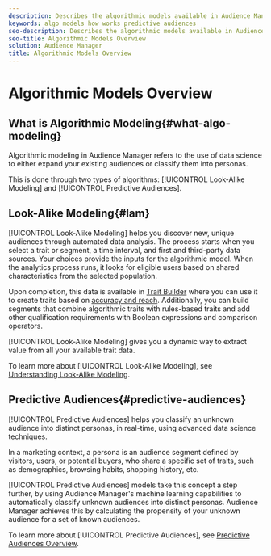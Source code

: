 ```yaml
---
description: Describes the algorithmic models available in Audience Manager.
keywords: algo models how works predictive audiences
seo-description: Describes the algorithmic models available in Audience Manager.
seo-title: Algorithmic Models Overview
solution: Audience Manager
title: Algorithmic Models Overview
---
```


# Algorithmic Models Overview

## What is Algorithmic Modeling{#what-algo-modeling}

Algorithmic modeling in Audience Manager refers to the use of data science to either expand your existing audiences or classify them into personas.

This is done through two types of algorithms: [!UICONTROL Look-Alike Modeling] and [!UICONTROL Predictive Audiences].

## Look-Alike Modeling{#lam}

[!UICONTROL Look-Alike Modeling] helps you discover new, unique audiences through automated data analysis. The process starts when you select a trait or segment, a time interval, and first and third-party data sources. Your choices provide the inputs for the algorithmic model. When the analytics process runs, it looks for eligible users based on shared characteristics from the selected population.

Upon completion, this data is available in [Trait Builder](../../features/traits/about-trait-builder.md) where you can use it to create traits based on [accuracy and reach](../../features/traits/trait-accuracy-reach.md). Additionally, you can build segments that combine algorithmic traits with rules-based traits and add other qualification requirements with Boolean expressions and comparison operators.

[!UICONTROL Look-Alike Modeling] gives you a dynamic way to extract value from all your available trait data.

To learn more about [!UICONTROL Look-Alike Modeling], see [Understanding Look-Alike Modeling](understanding-models.md).

## Predictive Audiences{#predictive-audiences}

[!UICONTROL Predictive Audiences] helps you classify an unknown audience into distinct personas, in real-time, using advanced data science techniques.

In a marketing context, a persona is an audience segment defined by visitors, users, or potential buyers, who share a specific set of traits, such as demographics, browsing habits, shopping history, etc.

[!UICONTROL Predictive Audiences] models take this concept a step further, by using Audience Manager's machine learning capabilities to automatically classify unknown audiences into distinct personas. Audience Manager achieves this by calculating the propensity of your unknown audience for a set of known audiences.

To learn more about [!UICONTROL Predictive Audiences], see [Predictive Audiences Overview](predictive-audiences.md).
